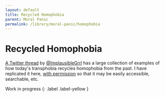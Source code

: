 ```yaml
---
layout: default
title: Recycled Homophobia
parent: Moral Panic
permalink: /library/moral-panic/homophobia
---
```


# Recycled Homophobia

[A Twitter thread](https://twitter.com/ImplausibleGrrl/status/1100719714387484672) by [@ImplausibleGrrl](https://twitter.com/ImplausibleGrrl)
has a large collection of examples of how today's transphobia recycles homophobia from the past. I have replicated it here, [with permission](https://twitter.com/ImplausibleGrrl/status/1644621713617854464)
so that it may be easily accessible, searchable, etc.

Work in progress
{: .label .label-yellow }
